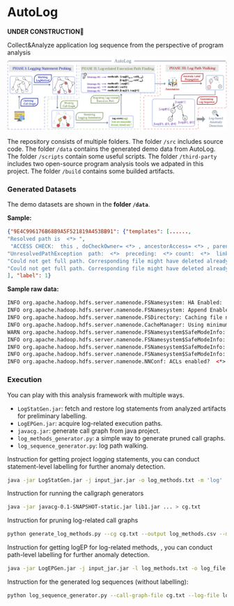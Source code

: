 # AutoLog
**UNDER CONSTRUCTION**🔨


Collect&amp;Analyze application log sequence from the perspective of program analysis
![1663063757857](image/README/1663063757857.png)

The repository consists of multiple folders. The folder `/src` includes source code. The folder `/data` contains the generated demo data from AutoLog. The folder `/scripts` contain some useful scripts. The folder `/third-party` includes two open-source program analysis tools we adpated in this project. The folder `/build` contains some builded artifacts.

### Generated Datasets

The demo datasets are shown in the **folder `/data`**.

**Sample:**

```json
{"9E4C996176B68B9A5F521819A453BB91": {"templates": [......, 
"Resolved path is  <*> ",
 "ACCESS CHECK:  this , doCheckOwner= <*> , ancestorAccess= <*> , parentAccess= <*> , access= <*> , subAccess= <*> , ignoreEmptyDir= <*> , resolveLink= <*> ",
"UnresolvedPathException  path:  <*>  preceding:  <*> count:  <*>  link:  <*>  target:  <*>  remainder:  <*> ",
"Could not get full path. Corresponding file might have deleted already.",
"Could not get full path. Corresponding file might have deleted already."
], "label": 1}
```

**Sample raw data:**

```html
INFO org.apache.hadoop.hdfs.server.namenode.FSNamesystem: HA Enabled:  <*> 
INFO org.apache.hadoop.hdfs.server.namenode.FSNamesystem: Append Enabled:  <*> 
INFO org.apache.hadoop.hdfs.server.namenode.FSDirectory: Caching file names occuring more than  <*>  times 
INFO org.apache.hadoop.hdfs.server.namenode.CacheManager: Using minimum value <*> for <*>
WARN org.apache.hadoop.hdfs.server.namenode.FSNamesystem$SafeModeInfo: The threshold value should not be greater than , threshold:  <*> 
INFO org.apache.hadoop.hdfs.server.namenode.FSNamesystem$SafeModeInfo: dfs.namenode.safemode.threshold-pct =  <*> 
INFO org.apache.hadoop.hdfs.server.namenode.FSNamesystem$SafeModeInfo: dfs.namenode.safemode.min.datanodes =  <*> 
INFO org.apache.hadoop.hdfs.server.namenode.FSNamesystem$SafeModeInfo: dfs.namenode.safemode.extension     =  <*> 
INFO org.apache.hadoop.hdfs.server.namenode.NNConf: ACLs enabled?  <*> 
```

### Execution

You can play with this analysis framework with multiple ways.

* `LogStatGen.jar`: fetch and restore log statements from analyzed artifacts for preliminary labelling.
* `LogEPGen.jar`: acquire log-related execution paths.
* `javacg.jar`: generate call graph from java project.
* `log_methods_generator.py`: a simple way to generate pruned call graphs.
* `log_sequence_generator.py`: log path walking.


Instruction for getting project logging statements, you can conduct statement-level labelling for further anomaly detection.
```bash
java -jar LogStatGen.jar -j input_jar.jar -o log_methods.txt -m 'log'
```

Instruction for running the callgraph generators

```bash
java -jar javacg-0.1-SNAPSHOT-static.jar lib1.jar ... > cg.txt
```

Instruction for pruning log-related call graphs

```bash
python generate_log_methods.py --cg cg.txt --output log_methods.csv --matcher 'log'
```

Instruction for getting logEP for log-related methods, , you can conduct path-level labelling for further anomaly detection.

```bash
java -jar LogEPGen.jar -j input_jar.jar -l log_methods.txt -o log_file.json
```

Instruction for the generated log sequences (without labelling):
```bash
python log_sequence_generator.py --call-graph-file cg.txt --log-file log_file.json --label-file log_methods.csv --output-path gen_log.txt --length 1000000
```

